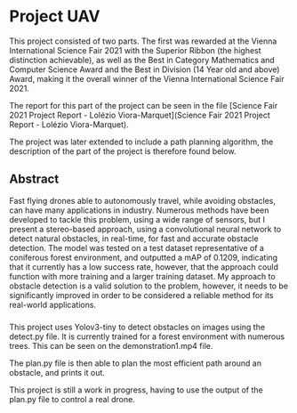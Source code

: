 # Project UAV

This project consisted of two parts. The first was rewarded at the Vienna International Science Fair 2021 with the Superior Ribbon (the highest distinction achievable), as well as the Best in Category Mathematics and Computer Science Award and the Best in Division (14 Year old and above) Award, making it the overall winner of the Vienna International Science Fair 2021.

The report for this part of the project can be seen in the file [Science Fair 2021 Project Report - Lolézio Viora-Marquet](Science Fair 2021 Project Report - Lolézio Viora-Marquet).

The project was later extended to include a path planning algorithm, the description of the part of the project is therefore found below.

## Abstract

Fast flying drones able to autonomously travel, while avoiding obstacles, can have many applications in industry. Numerous methods have been developed to tackle this problem, using a wide range of sensors, but I present a stereo-based approach, using a convolutional neural network to detect natural obstacles, in real-time, for fast and accurate obstacle detection. The model was tested on a test dataset representative of a coniferous forest environment, and outputted a mAP of 0.1209, indicating that it currently has a low success rate, however, that the approach could function with more training and a larger training dataset. My approach to obstacle detection is a valid solution to the problem, however, it needs to be significantly improved in order to be considered a reliable method for its real-world applications.

### 
This project uses Yolov3-tiny to detect obstacles on images using the detect.py file. It is currently trained for a forest environment with numerous trees. This can be seen on the demonstration1.mp4 file. 

The plan.py file is then able to plan the most efficient path around an obstacle, and prints it out. 

This project is still a work in progress, having to use the output of the plan.py file to control a real drone. 
